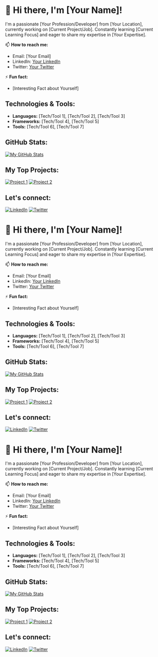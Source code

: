 # 👋 Hi there, I'm [Your Name]!

I'm a passionate [Your Profession/Developer] from [Your Location], currently working on [Current Project/Job]. Constantly learning [Current Learning Focus] and eager to share my expertise in [Your Expertise].

📫 **How to reach me:**
- Email: [Your Email]
- LinkedIn: [Your LinkedIn](YourLinkedInURL)
- Twitter: [Your Twitter](YourTwitterURL)

⚡ **Fun fact:**
- [Interesting Fact about Yourself]

## Technologies & Tools:

- **Languages:** [Tech/Tool 1], [Tech/Tool 2], [Tech/Tool 3]
- **Frameworks:** [Tech/Tool 4], [Tech/Tool 5]
- **Tools:** [Tech/Tool 6], [Tech/Tool 7]

## GitHub Stats:

[![My GitHub Stats](https://github-readme-stats.vercel.app/api?username=YourUsername&show_icons=true&hide=contribs,prs&theme=radical)](https://github.com/YourUsername)

## My Top Projects:

[![Project 1](https://github-readme-stats.vercel.app/api/pin/?username=YourUsername&repo=Project1&theme=radical)](https://github.com/YourUsername/Project1)
[![Project 2](https://github-readme-stats.vercel.app/api/pin/?username=YourUsername&repo=Project2&theme=radical)](https://github.com/YourUsername/Project2)

## Let's connect:

[![LinkedIn](https://img.shields.io/badge/-LinkedIn-blue?style=flat-square&logo=Linkedin&logoColor=white&link=YourLinkedInURL)](YourLinkedInURL)
[![Twitter](https://img.shields.io/badge/-Twitter-1DA1F2?style=flat-square&logo=Twitter&logoColor=white&link=YourTwitterURL)](YourTwitterURL)
# 👋 Hi there, I'm [Your Name]!

I'm a passionate [Your Profession/Developer] from [Your Location], currently working on [Current Project/Job]. Constantly learning [Current Learning Focus] and eager to share my expertise in [Your Expertise].

📫 **How to reach me:**
- Email: [Your Email]
- LinkedIn: [Your LinkedIn](YourLinkedInURL)
- Twitter: [Your Twitter](YourTwitterURL)

⚡ **Fun fact:**
- [Interesting Fact about Yourself]

## Technologies & Tools:

- **Languages:** [Tech/Tool 1], [Tech/Tool 2], [Tech/Tool 3]
- **Frameworks:** [Tech/Tool 4], [Tech/Tool 5]
- **Tools:** [Tech/Tool 6], [Tech/Tool 7]

## GitHub Stats:

[![My GitHub Stats](https://github-readme-stats.vercel.app/api?username=YourUsername&show_icons=true&hide=contribs,prs&theme=radical)](https://github.com/YourUsername)

## My Top Projects:

[![Project 1](https://github-readme-stats.vercel.app/api/pin/?username=YourUsername&repo=Project1&theme=radical)](https://github.com/YourUsername/Project1)
[![Project 2](https://github-readme-stats.vercel.app/api/pin/?username=YourUsername&repo=Project2&theme=radical)](https://github.com/YourUsername/Project2)

## Let's connect:

[![LinkedIn](https://img.shields.io/badge/-LinkedIn-blue?style=flat-square&logo=Linkedin&logoColor=white&link=YourLinkedInURL)](YourLinkedInURL)
[![Twitter](https://img.shields.io/badge/-Twitter-1DA1F2?style=flat-square&logo=Twitter&logoColor=white&link=YourTwitterURL)](YourTwitterURL)
# 👋 Hi there, I'm [Your Name]!

I'm a passionate [Your Profession/Developer] from [Your Location], currently working on [Current Project/Job]. Constantly learning [Current Learning Focus] and eager to share my expertise in [Your Expertise].

📫 **How to reach me:**
- Email: [Your Email]
- LinkedIn: [Your LinkedIn](YourLinkedInURL)
- Twitter: [Your Twitter](YourTwitterURL)

⚡ **Fun fact:**
- [Interesting Fact about Yourself]

## Technologies & Tools:

- **Languages:** [Tech/Tool 1], [Tech/Tool 2], [Tech/Tool 3]
- **Frameworks:** [Tech/Tool 4], [Tech/Tool 5]
- **Tools:** [Tech/Tool 6], [Tech/Tool 7]

## GitHub Stats:

[![My GitHub Stats](https://github-readme-stats.vercel.app/api?username=YourUsername&show_icons=true&hide=contribs,prs&theme=radical)](https://github.com/YourUsername)

## My Top Projects:

[![Project 1](https://github-readme-stats.vercel.app/api/pin/?username=YourUsername&repo=Project1&theme=radical)](https://github.com/YourUsername/Project1)
[![Project 2](https://github-readme-stats.vercel.app/api/pin/?username=YourUsername&repo=Project2&theme=radical)](https://github.com/YourUsername/Project2)

## Let's connect:

[![LinkedIn](https://img.shields.io/badge/-LinkedIn-blue?style=flat-square&logo=Linkedin&logoColor=white&link=YourLinkedInURL)](YourLinkedInURL)
[![Twitter](https://img.shields.io/badge/-Twitter-1DA1F2?style=flat-square&logo=Twitter&logoColor=white&link=YourTwitterURL)](YourTwitterURL)
